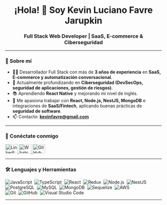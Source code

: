 <h1 align="center">¡Hola! 👋 Soy Kevin Luciano Favre Jarupkin</h1>
<h3 align="center">Full Stack Web Developer | SaaS, E-commerce & Ciberseguridad</h3>  

---

### 🚀 Sobre mí
- 👨‍💻 Desarrollador Full Stack con más de **3 años de experiencia** en **SaaS, E-commerce y automatización conversacional**.  
- 🔐 Actualmente profundizando en **Ciberseguridad (DevSecOps, seguridad de aplicaciones, gestión de riesgos)**.  
- 📚 Aprendiendo **React Native** y mejorando mi nivel de inglés.  
- 💬 Me apasiona trabajar con **React, Node.js, NestJS, MongoDB** e integraciones de **SaaS/Fintech**, aplicando buenas prácticas de **seguridad de software**.  
- 📫 Contacto: **kevinfavre@gmail.com**  

---

### 🤝 Conéctate conmigo
<p align="left">
<a href="https://linkedin.com/in/kevin-luciano-favre-jarupkin" target="blank">
  <img src="https://raw.githubusercontent.com/rahuldkjain/github-profile-readme-generator/master/src/images/icons/Social/linked-in-alt.svg" alt="LinkedIn" height="30" width="40" />
</a>
<a href="https://wa.me/5493454177317" target="blank">
  <img src="https://img.icons8.com/ios-filled/50/25D366/whatsapp.png" alt="WhatsApp" height="30" width="40" />
</a>
<a href="https://github.com/kf380" target="blank">
  <img src="https://raw.githubusercontent.com/rahuldkjain/github-profile-readme-generator/master/src/images/icons/Social/github.svg" alt="GitHub" height="30" width="40" />
</a>
</p>

---

### 🛠️ Lenguajes y Herramientas

![JavaScript](https://img.shields.io/badge/-JavaScript-05122A?style=flat&logo=javascript)&nbsp;
![TypeScript](https://img.shields.io/badge/-TypeScript-05122A?style=flat&logo=typescript)&nbsp;
![React](https://img.shields.io/badge/-React-05122A?style=flat&logo=react)&nbsp;
![Redux](https://img.shields.io/badge/-Redux-05122A?style=flat&logo=redux)&nbsp;
![Node.js](https://img.shields.io/badge/-Node.js-05122A?style=flat&logo=node.js)&nbsp;
![NestJS](https://img.shields.io/badge/-NestJS-05122A?style=flat&logo=nestjs&logoColor=E0234E)&nbsp;  
![PostgreSQL](https://img.shields.io/badge/-PostgreSQL-05122A?style=flat&logo=postgresql)&nbsp;
![MySQL](https://img.shields.io/badge/-MySQL-05122A?style=flat&logo=mysql)&nbsp;
![MongoDB](https://img.shields.io/badge/-MongoDB-05122A?style=flat&logo=mongodb)&nbsp;
![Sequelize](https://img.shields.io/badge/-Sequelize-05122A?style=flat&logo=sequelize)&nbsp;
![AWS](https://img.shields.io/badge/-AWS-05122A?style=flat&logo=amazonaws)&nbsp;  
![Git](https://img.shields.io/badge/-Git-05122A?style=flat&logo=git)&nbsp;
![GitHub](https://img.shields.io/badge/-GitHub-05122A?style=flat&logo=github)&nbsp;
![Visual Studio Code](https://img.shields.io/badge/-Visual%20Studio%20Code-05122A?style=flat&logo=visual-studio-code&logoColor=007ACC)&nbsp;

---

